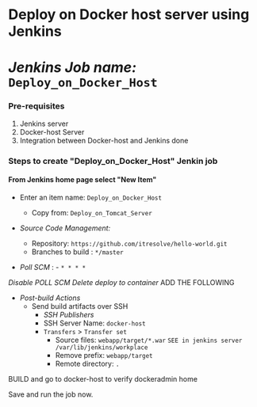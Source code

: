 # Deploy on Docker host server using Jenkins 
# *Jenkins Job name:* `Deploy_on_Docker_Host`

### Pre-requisites

1. Jenkins server 
2. Docker-host Server 
3. Integration between Docker-host and Jenkins done
 
### Steps to create "Deploy_on_Docker_Host" Jenkin job
 #### From Jenkins home page select "New Item"
   - Enter an item name: `Deploy_on_Docker_Host`
     - Copy from: `Deploy_on_Tomcat_Server`
     
   - *Source Code Management:*
      - Repository: `https://github.com/itresolve/hello-world.git`
      - Branches to build : `*/master`  
   - *Poll SCM* :      - `* * * *`

*Disable POLL SCM*
*Delete deploy to container*
ADD THE FOLLOWING

 - *Post-build Actions*
   - Send build artifacts over SSH
     - *SSH Publishers*
      - SSH Server Name: `docker-host`
       - `Transfers` >  `Transfer set`
            - Source files: `webapp/target/*.war`     `SEE in jenkins server /var/lib/jenkins/workplace`
	       - Remove prefix: `webapp/target`
	       - Remote directory: `.`
	 
BUILD and go to docker-host to verify dockeradmin home

Save and run the job now.
